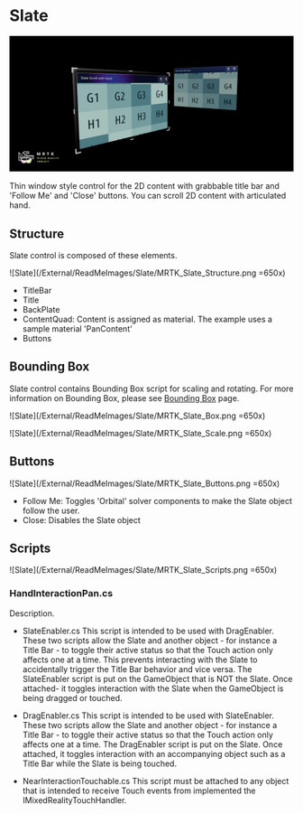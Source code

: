 # Slate
![Slate](/External/ReadMeImages/Slate/MRTK_Slate_Main.png)

Thin window style control for the 2D content with grabbable title bar and 'Follow Me' and 'Close' buttons. You can scroll 2D content with articulated hand.

## Structure
Slate control is composed of these elements.

![Slate](/External/ReadMeImages/Slate/MRTK_Slate_Structure.png =650x)

- TitleBar
- Title
- BackPlate
- ContentQuad: Content is assigned as material. The example uses a sample material 'PanContent'
- Buttons

## Bounding Box

Slate control contains Bounding Box script for scaling and rotating. For more information on Bounding Box, please see [Bounding Box](README_BoundingBox.md) page.

![Slate](/External/ReadMeImages/Slate/MRTK_Slate_Box.png =650x)

![Slate](/External/ReadMeImages/Slate/MRTK_Slate_Scale.png =650x)

## Buttons

![Slate](/External/ReadMeImages/Slate/MRTK_Slate_Buttons.png =650x)

- Follow Me: Toggles 'Orbital' solver components to make the Slate object follow the user.
- Close: Disables the Slate object

## Scripts

![Slate](/External/ReadMeImages/Slate/MRTK_Slate_Scripts.png =650x)

### HandInteractionPan.cs
Description.

- SlateEnabler.cs 
    This script is intended to be used with DragEnabler. These two scripts allow the Slate and another object - for instance a Title Bar - to toggle their active status so that the Touch action only affects one at a time.
    This prevents interacting with the Slate to accidentally trigger the Title Bar behavior and vice versa.
    The SlateEnabler script is put on the GameObject that is NOT the Slate. Once attached- it toggles interaction with the Slate when the GameObject is being dragged or touched.

- DragEnabler.cs 
 This script is intended to be used with SlateEnabler. These two scripts allow the Slate and another object - for instance a Title Bar - to toggle their active status so that the Touch action only affects one at a time.
 The DragEnabler script is put on the Slate. Once attached, it toggles interaction with an accompanying object such as a Title Bar while the Slate is being touched.

- NearInteractionTouchable.cs
This script must be attached to any object that is intended to receive Touch events from implemented the IMixedRealityTouchHandler.

